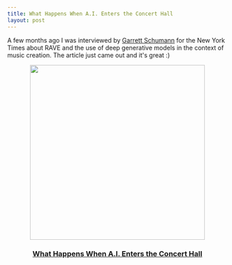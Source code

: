 ```yaml
---
title: What Happens When A.I. Enters the Concert Hall
layout: post
---
```


A few months ago I was interviewed by [Garrett Schumann](https://twitter.com/garrt) for the New York Times about RAVE and the use of deep generative models in the context of music creation. The article just came out and it's great :)

<center>
<a href="https://www.nytimes.com/2023/06/10/arts/music/ai-classical-music.html">
<div>
<img src="https://static01.nyt.com/images/2023/06/11/arts/0611_AICOMPOSERS/0611_AICOMPOSERS-superJumbo.jpg?quality=75&auto=webp" width=400px />
<h3>What Happens When A.I. Enters the Concert Hall</h3>
</div>
</a>
</center>
